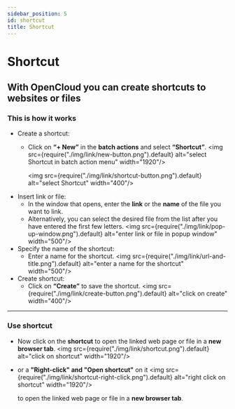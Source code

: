 ```yaml
---
sidebar_position: 5
id: shortcut
title: Shortcut
---
```


# Shortcut

## With OpenCloud you can create shortcuts to websites or files

### This is how it works

- Create a shortcut:
  - Click on **“+ New”** in the **batch actions** and select **“Shortcut”**.
    <img src={require("./img/link/new-button.png").default} alt="select Shortcut in batch action menu" width="1920"/>

    <img src={require("./img/link/shortcut-button.png").default} alt="select Shortcut" width="400"/>
- Insert link or file:
  - In the window that opens, enter the **link** or the **name** of the file you want to link.
  - Alternatively, you can select the desired file from the list after you have entered the first few letters.
    <img src={require("./img/link/pop-up-window.png").default} alt="enter link or file in popup window" width="500"/>
- Specify the name of the shortcut:
  - Enter a name for the shortcut.
    <img src={require("./img/link/url-and-title.png").default} alt="enter a name for the shortcut" width="500"/>
- Create shortcut:
  - Click on **“Create”** to save the shortcut.
    <img src={require("./img/link/create-button.png").default} alt="click on create" width="400"/>

---

### Use shortcut

- Now click on the **shortcut** to open the linked web page or file in a **new browser tab**.
  <img src={require("./img/link/shortcut.png").default} alt="click on shortcut" width="1920"/>
- or a **"Right-click" and "Open shortcut"** on it
  <img src={require("./img/link/shortcut-right-click.png").default} alt="right click on shortcut" width="1920"/>

  to open the linked web page or file in a **new browser tab**.
